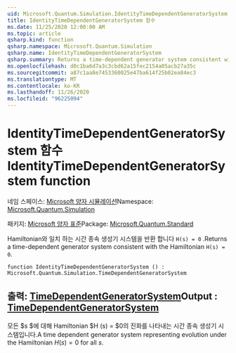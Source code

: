 ```yaml
---
uid: Microsoft.Quantum.Simulation.IdentityTimeDependentGeneratorSystem
title: IdentityTimeDependentGeneratorSystem 함수
ms.date: 11/25/2020 12:00:00 AM
ms.topic: article
qsharp.kind: function
qsharp.namespace: Microsoft.Quantum.Simulation
qsharp.name: IdentityTimeDependentGeneratorSystem
qsharp.summary: Returns a time-dependent generator system consistent with the Hamiltonian `H(s) = 0`.
ms.openlocfilehash: d0c1ba6d7a3c3cbd62a15fec2154a05acb27a35c
ms.sourcegitcommit: a87c1aa8e7453360025e47ba614f25b02ea84ec3
ms.translationtype: MT
ms.contentlocale: ko-KR
ms.lasthandoff: 11/26/2020
ms.locfileid: "96225094"
---
```

# <a name="identitytimedependentgeneratorsystem-function"></a><span data-ttu-id="0b900-102">IdentityTimeDependentGeneratorSystem 함수</span><span class="sxs-lookup"><span data-stu-id="0b900-102">IdentityTimeDependentGeneratorSystem function</span></span>

<span data-ttu-id="0b900-103">네임 스페이스: [Microsoft 양자 시뮬레이션](xref:Microsoft.Quantum.Simulation)</span><span class="sxs-lookup"><span data-stu-id="0b900-103">Namespace: [Microsoft.Quantum.Simulation](xref:Microsoft.Quantum.Simulation)</span></span>

<span data-ttu-id="0b900-104">패키지: [Microsoft 양자 표준](https://nuget.org/packages/Microsoft.Quantum.Standard)</span><span class="sxs-lookup"><span data-stu-id="0b900-104">Package: [Microsoft.Quantum.Standard](https://nuget.org/packages/Microsoft.Quantum.Standard)</span></span>


<span data-ttu-id="0b900-105">Hamiltonian와 일치 하는 시간 종속 생성기 시스템을 반환 합니다 `H(s) = 0` .</span><span class="sxs-lookup"><span data-stu-id="0b900-105">Returns a time-dependent generator system consistent with the Hamiltonian `H(s) = 0`.</span></span>

```qsharp
function IdentityTimeDependentGeneratorSystem () : Microsoft.Quantum.Simulation.TimeDependentGeneratorSystem
```


## <a name="output--timedependentgeneratorsystem"></a><span data-ttu-id="0b900-106">출력: [TimeDependentGeneratorSystem](xref:Microsoft.Quantum.Simulation.TimeDependentGeneratorSystem)</span><span class="sxs-lookup"><span data-stu-id="0b900-106">Output : [TimeDependentGeneratorSystem](xref:Microsoft.Quantum.Simulation.TimeDependentGeneratorSystem)</span></span>

<span data-ttu-id="0b900-107">모든 $s $에 대해 Hamiltonian $H (s) = $0의 진화를 나타내는 시간 종속 생성기 시스템입니다.</span><span class="sxs-lookup"><span data-stu-id="0b900-107">A time dependent generator system representing evolution under the Hamiltonian $H(s) = 0$ for all $s$.</span></span>